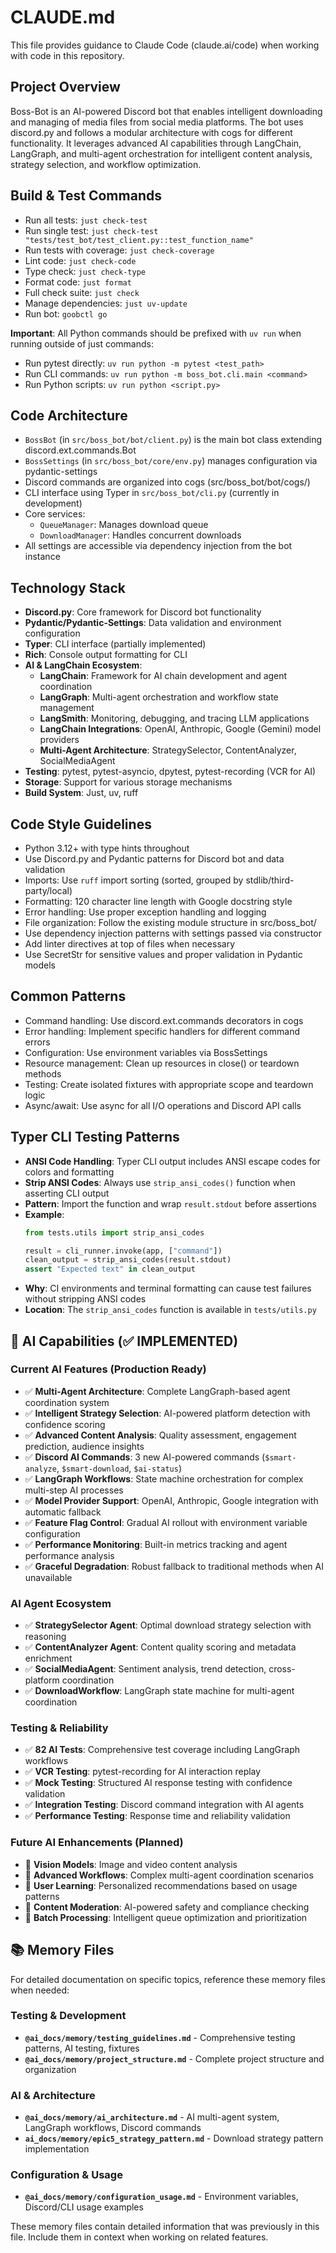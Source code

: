 # CLAUDE.md

This file provides guidance to Claude Code (claude.ai/code) when working with code in this repository.

## Project Overview
Boss-Bot is an AI-powered Discord bot that enables intelligent downloading and managing of media files from social media platforms. The bot uses discord.py and follows a modular architecture with cogs for different functionality. It leverages advanced AI capabilities through LangChain, LangGraph, and multi-agent orchestration for intelligent content analysis, strategy selection, and workflow optimization.

## Build & Test Commands
- Run all tests: `just check-test`
- Run single test: `just check-test "tests/test_bot/test_client.py::test_function_name"`
- Run tests with coverage: `just check-coverage`
- Lint code: `just check-code`
- Type check: `just check-type`
- Format code: `just format`
- Full check suite: `just check`
- Manage dependencies: `just uv-update`
- Run bot: `goobctl go`

**Important**: All Python commands should be prefixed with `uv run` when running outside of just commands:
- Run pytest directly: `uv run python -m pytest <test_path>`
- Run CLI commands: `uv run python -m boss_bot.cli.main <command>`
- Run Python scripts: `uv run python <script.py>`

## Code Architecture
- `BossBot` (in `src/boss_bot/bot/client.py`) is the main bot class extending discord.ext.commands.Bot
- `BossSettings` (in `src/boss_bot/core/env.py`) manages configuration via pydantic-settings
- Discord commands are organized into cogs (src/boss_bot/bot/cogs/)
- CLI interface using Typer in `src/boss_bot/cli.py` (currently in development)
- Core services:
  - `QueueManager`: Manages download queue
  - `DownloadManager`: Handles concurrent downloads
- All settings are accessible via dependency injection from the bot instance

## Technology Stack
- **Discord.py**: Core framework for Discord bot functionality
- **Pydantic/Pydantic-Settings**: Data validation and environment configuration
- **Typer**: CLI interface (partially implemented)
- **Rich**: Console output formatting for CLI
- **AI & LangChain Ecosystem**:
  - **LangChain**: Framework for AI chain development and agent coordination
  - **LangGraph**: Multi-agent orchestration and workflow state management
  - **LangSmith**: Monitoring, debugging, and tracing LLM applications
  - **LangChain Integrations**: OpenAI, Anthropic, Google (Gemini) model providers
  - **Multi-Agent Architecture**: StrategySelector, ContentAnalyzer, SocialMediaAgent
- **Testing**: pytest, pytest-asyncio, dpytest, pytest-recording (VCR for AI)
- **Storage**: Support for various storage mechanisms
- **Build System**: Just, uv, ruff

## Code Style Guidelines
- Python 3.12+ with type hints throughout
- Use Discord.py and Pydantic patterns for Discord bot and data validation
- Imports: Use `ruff` import sorting (sorted, grouped by stdlib/third-party/local)
- Formatting: 120 character line length with Google docstring style
- Error handling: Use proper exception handling and logging
- File organization: Follow the existing module structure in src/boss_bot/
- Use dependency injection patterns with settings passed via constructor
- Add linter directives at top of files when necessary
- Use SecretStr for sensitive values and proper validation in Pydantic models

## Common Patterns
- Command handling: Use discord.ext.commands decorators in cogs
- Error handling: Implement specific handlers for different command errors
- Configuration: Use environment variables via BossSettings
- Resource management: Clean up resources in close() or teardown methods
- Testing: Create isolated fixtures with appropriate scope and teardown logic
- Async/await: Use async for all I/O operations and Discord API calls

## Typer CLI Testing Patterns
- **ANSI Code Handling**: Typer CLI output includes ANSI escape codes for colors and formatting
- **Strip ANSI Codes**: Always use `strip_ansi_codes()` function when asserting CLI output
- **Pattern**: Import the function and wrap `result.stdout` before assertions
- **Example**:
  ```python
  from tests.utils import strip_ansi_codes

  result = cli_runner.invoke(app, ["command"])
  clean_output = strip_ansi_codes(result.stdout)
  assert "Expected text" in clean_output
  ```
- **Why**: CI environments and terminal formatting can cause test failures without stripping ANSI codes
- **Location**: The `strip_ansi_codes` function is available in `tests/utils.py`

## 🤖 AI Capabilities (✅ IMPLEMENTED)

### **Current AI Features** (Production Ready)
- ✅ **Multi-Agent Architecture**: Complete LangGraph-based agent coordination system
- ✅ **Intelligent Strategy Selection**: AI-powered platform detection with confidence scoring
- ✅ **Advanced Content Analysis**: Quality assessment, engagement prediction, audience insights
- ✅ **Discord AI Commands**: 3 new AI-powered commands (`$smart-analyze`, `$smart-download`, `$ai-status`)
- ✅ **LangGraph Workflows**: State machine orchestration for complex multi-step AI processes
- ✅ **Model Provider Support**: OpenAI, Anthropic, Google integration with automatic fallback
- ✅ **Feature Flag Control**: Gradual AI rollout with environment variable configuration
- ✅ **Performance Monitoring**: Built-in metrics tracking and agent performance analysis
- ✅ **Graceful Degradation**: Robust fallback to traditional methods when AI unavailable

### **AI Agent Ecosystem**
- ✅ **StrategySelector Agent**: Optimal download strategy selection with reasoning
- ✅ **ContentAnalyzer Agent**: Content quality scoring and metadata enrichment
- ✅ **SocialMediaAgent**: Sentiment analysis, trend detection, cross-platform coordination
- ✅ **DownloadWorkflow**: LangGraph state machine for multi-agent coordination

### **Testing & Reliability**
- ✅ **82 AI Tests**: Comprehensive test coverage including LangGraph workflows
- ✅ **VCR Testing**: pytest-recording for AI interaction replay
- ✅ **Mock Testing**: Structured AI response testing with confidence validation
- ✅ **Integration Testing**: Discord command integration with AI agents
- ✅ **Performance Testing**: Response time and reliability validation

### **Future AI Enhancements** (Planned)
- 🔄 **Vision Models**: Image and video content analysis
- 🔄 **Advanced Workflows**: Complex multi-agent coordination scenarios
- 🔄 **User Learning**: Personalized recommendations based on usage patterns
- 🔄 **Content Moderation**: AI-powered safety and compliance checking
- 🔄 **Batch Processing**: Intelligent queue optimization and prioritization

## 📚 Memory Files

For detailed documentation on specific topics, reference these memory files when needed:

### **Testing & Development**
- **`@ai_docs/memory/testing_guidelines.md`** - Comprehensive testing patterns, AI testing, fixtures
- **`@ai_docs/memory/project_structure.md`** - Complete project structure and organization

### **AI & Architecture**
- **`@ai_docs/memory/ai_architecture.md`** - AI multi-agent system, LangGraph workflows, Discord commands
- **`ai_docs/memory/epic5_strategy_pattern.md`** - Download strategy pattern implementation

### **Configuration & Usage**
- **`@ai_docs/memory/configuration_usage.md`** - Environment variables, Discord/CLI usage examples

These memory files contain detailed information that was previously in this file. Include them in context when working on related features.
